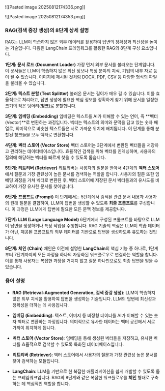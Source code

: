 ![[Pasted image 20250812174336.png]]



![[Pasted image 20250812174353.png]]

### RAG(검색 증강 생성)의 8단계 상세 설명

RAG는 LLM이 학습하지 않은 외부 데이터를 활용하여 답변의 정확성과 최신성을 높이는 기술입니다. 다음은 LangChain 프레임워크를 활용한 RAG의 8단계 구성 요소입니다.

**1단계: 문서 로드 (Document Loader)** 가장 먼저 외부 문서를 불러오는 단계입니다. 이 문서들은 LLM이 학습하지 않은 최신 정보나 특정 분야의 지식, 기업의 내부 자료 등이 될 수 있습니다. 이미지에 제시된 것처럼 DOCX, PDF, CSV 등 다양한 형식의 파일을 불러올 수 있습니다.

**2단계: 텍스트 분할 (Text Splitter)** 불러온 문서는 길이가 매우 길 수 있습니다. 이를 효율적으로 처리하고, 답변 생성에 필요한 핵심 정보를 정확하게 찾기 위해 문서를 일정한 크기의 작은 덩어리(**청크**)로 분할합니다.

**3단계: 임베딩 (Embedding)** 임베딩은 텍스트를 AI가 이해할 수 있는 언어, 즉 **벡터(Vector)**로 변환하는 과정입니다. 벡터는 텍스트의 의미와 문맥을 담고 있는 숫자 배열로, 의미적으로 비슷한 텍스트들은 서로 가까운 위치에 배치됩니다. 이 단계를 통해 분할된 청크들을 모두 벡터로 변환합니다.

**4단계: 벡터 스토어 (Vector Store)** 벡터 스토어는 3단계에서 변환된 벡터들을 저장하고 관리하는 데이터베이스입니다. 효율적인 검색을 위해 벡터를 인덱싱하며, 사용자의 질의에 해당하는 벡터를 빠르게 찾을 수 있도록 돕습니다.

**5단계: 리트리버 (Retriever)** 리트리버는 사용자의 질문을 받아서 4단계의 **벡터 스토어**에서 질문과 가장 관련성이 높은 문서를 검색하는 역할을 합니다. 사용자의 질문 또한 임베딩 과정을 거쳐 벡터로 변환된 후, 벡터 스토어에 저장된 문서 벡터들과의 유사도를 비교하여 가장 유사한 문서를 찾아냅니다.

**6단계: 프롬프트 (Prompt)** 이 단계에서는 5단계에서 검색된 관련 문서 내용과 사용자의 원래 질문을 결합하여, LLM이 답변을 생성할 수 있도록 **최종 프롬프트**를 구성합니다. 이 과정은 LLM에게 답변에 필요한 모든 문맥 정보를 제공합니다.

**7단계: LLM (Large Language Model)** 6단계에서 구성된 프롬프트를 바탕으로 LLM이 답변을 생성하거나 특정 작업을 수행합니다. RAG 기술의 핵심은 LLM이 학습 데이터가 아닌, 제공된 프롬프트의 외부 데이터를 기반으로 답변을 생성하도록 유도하는 것입니다.

**8단계: 체인 (Chain)** 체인은 이전에 설명한 **LangChain**의 핵심 기능 중 하나로, 1단계부터 7단계까지의 모든 과정을 하나의 자동화된 워크플로우로 연결하는 역할을 합니다. 이를 통해 사용자는 복잡한 과정을 거치지 않고 질문 하나만으로도 최종 답변을 얻을 수 있습니다.

### 용어 설명

- **RAG (Retrieval-Augmented Generation, 검색 증강 생성)**: LLM이 학습하지 않은 외부 지식을 활용하여 답변을 생성하는 기술입니다. LLM의 답변에 최신성과 정확성을 더하는 데 사용됩니다.
    
- **임베딩 (Embedding)**: 텍스트, 이미지 등 비정형 데이터를 AI가 이해할 수 있는 숫자 벡터로 변환하는 과정입니다. 의미적으로 유사한 데이터는 벡터 공간에서 서로 가까이 위치하게 됩니다.
    
- **벡터 스토어 (Vector Store)**: 임베딩을 통해 생성된 벡터들을 저장하고, 유사한 벡터를 효율적으로 검색할 수 있도록 특화된 데이터베이스입니다.
    
- **리트리버 (Retriever)**: 벡터 스토어에서 사용자의 질문과 가장 관련성 높은 문서를 찾아 검색하는 모듈입니다.
    
- **LangChain**: LLM을 기반으로 한 복잡한 애플리케이션을 쉽게 개발할 수 있도록 돕는 프레임워크입니다. RAG의 8단계와 같은 복잡한 워크플로우를 **체인** 형태로 구축하는 데 핵심적인 역할을 합니다.
